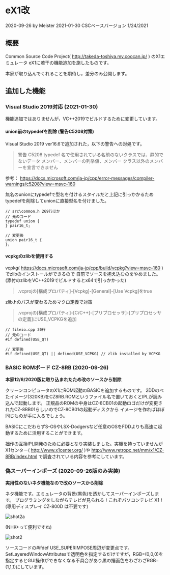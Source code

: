 # eX1改

2020-09-26 by Meister
2021-01-30 CSCベースバージョン 1/24/2021

## 概要

Common Source Code Project( http://takeda-toshiya.my.coocan.jp/ ) のX1エミュレータ eX1に若干の機能追加を施したものです。

本家が取り込んでくれることを期待し，差分のみ公開します。

## 追加した機能

### Visual Studio 2019対応 (2021-01-30)

機能追加ではありませんが，VC++2019でビルドするために変更しています。

#### union前のtypedefを削除 (警告C5208対策)

Visual Studio 2019 ver16.6で追加された，以下の警告への対処です。

>警告 C5208 typedef 名で使用されている名前のないクラスでは、静的でないデータ メンバー、メンバーの列挙値、メンバー クラス以外のメンバーを宣言できません

参考：
https://docs.microsoft.com/ja-jp/cpp/error-messages/compiler-warnings/c5208?view=msvc-160

無名のunionにtypedefで型名を付けるスタイルだと上記に引っかかるためtypedefを削除してunionに直接型名を付けました。

```
// src\common.h 269行ほか
// 元のコード
typedef union {
} pair16_t;

// 変更後
union pair16_t {
};
```

#### vcpkgのzlibを使用する

vcpkg( https://docs.microsoft.com/ja-jp/cpp/build/vcpkg?view=msvc-160 )でzlibのインストールができるので
自前でソースを抱え込むのをやめました。(添付のzlibをVC++2019でビルドするとx64で引っかかった)

> .vcprojの[構成プロパティ]-[Vcpkg]-[General]-[Use Vcpkg]をtrue  

zlib.hのパスが変わるためマクロ定義で対策

> .vcprojの[構成プロパティ]-[C/C++]-[プリプロセッサ]-[プリプロセッサの定義]にUSE_VCPKGを追加

```
// fileio.cpp 30行
// 元のコード
#if defined(USE_QT)

// 変更後
#if defined(USE_QT) || defined(USE_VCPKG) // zlib installed by VCPKG
```


### BASIC ROMボード CZ-8RB (2020-09-26)

**本家12/6/2020版に取り込まれたため改のソースから削除**

クリーンコンピュータのX1にROM起動のBASICを追加するものです。
2DDのべたイメージ(320KB)をCZ8RB.ROMというファイル名で置いておくとIPLが読み込んで起動します。
正規品のROMの中身はCZ-8CB01の起動ロゴだけが変更されたCZ-8RB01らしいのでCZ-8CB01の起動ディスクから
イメージを作ればほぼ同じものが手に入るでしょう。

BASICにこだわらずS-OSやLSX-Dodgersなど任意のOSをFDDよりも高速に起動するために活用することができます。

拙作の互換IPL開発のために必要となり実装しました。実機を持っていませんがX1センター( http://www.x1center.org/ )や
http://www.retropc.net/mm/x1/CZ-8RB/index.html で調査されている内容を参考にしています。


### 偽スーパーインポーズ (2020-09-26版のみ実装)

**実用性のないネタ機能なので改のソースから削除**

ネタ機能です。エミュレータの背景(黒色)を透かしてスーパーインポーズします。
プログラミングをしながらテレビが見られる！これぞパソコンテレビ X1！(専用ディスプレイ CZ-800D は不要です)

![shot2a](https://user-images.githubusercontent.com/17338071/94328733-cbd19c80-ffef-11ea-9e23-de07fe316f23.jpg)

(NHK+って便利ですね)

![shot2](https://user-images.githubusercontent.com/17338071/94328735-dc821280-ffef-11ea-9b4d-4d051b7ad04b.jpg)

ソースコードの#ifdef USE_SUPERIMPOSE周辺が変更点です。
SetLayeredWindowAttributesで透明色を指定するだけですが，RGB=(0,0,0)を指定するとGUI操作ができなくなる不具合があり黒の描画色をわざわざRGB=(1,1,1)にしています。
